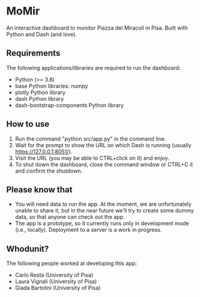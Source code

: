 # MoMir
An interactive dashboard to monitor Piazza dei Miracoli in Pisa. Built with Python and Dash (and love).

## Requirements
The following applications/libraries are required to run the dashboard:
- Python (>= 3.8)
- base Python libraries: numpy
- plotly Python library
- dash Python library
- dash-bootstrap-components Python library

## How to use
1. Run the command "python src/app.py" in the command line.
2. Wait for the prompt to show the URL on which Dash is running (usually https://127.0.0.1:8051/).
3. Visit the URL (you may be able to CTRL+click on it) and enjoy.
4. To shut down the dashboard, close the command window or CTRL+C it and confirm the shutdown.

## Please know that
- You will need data to run the app. At the moment, we are unfortunately unable to share it, but in the near future we'll try to create some dummy data, so that anyone can check out the app.
- The app is a prototype, so it currently runs only in development mode (i.e., locally). Deployment to a server is a work in progress.

## Whodunit?
The following people worked at developing this app:
- Carlo Resta (University of Pisa)
- Laura Vignali (University of Pisa)
- Giada Bartolini (University of Pisa)
